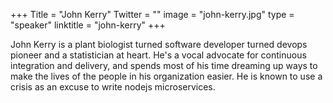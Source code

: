 +++
Title = "John Kerry"
Twitter = ""
image = "john-kerry.jpg"
type = "speaker"
linktitle = "john-kerry"
+++

John Kerry is a plant biologist turned software developer turned devops pioneer and a statistician at heart. He's a vocal advocate for continuous integration and delivery, and spends most of his time dreaming up ways to make the lives of the people in his organization easier. He is known to use a crisis as an excuse to write nodejs microservices.